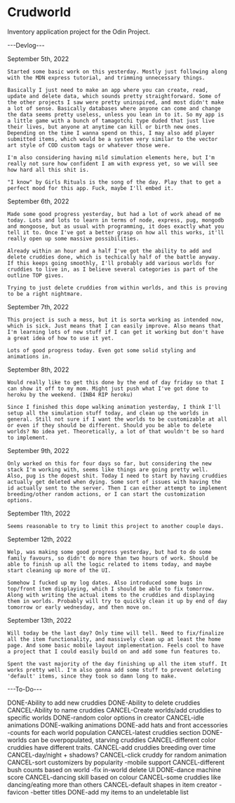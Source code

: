 # Crudworld

Inventory application project for the Odin Project.

---Devlog---

September 5th, 2022

    Started some basic work on this yesterday. Mostly just following along with the MDN express tutorial, and trimming unnecessary things.

    Basically I just need to make an app where you can create, read, update and delete data, which sounds pretty straightforward. Some of the other projects I saw were pretty uninspired, and most didn't make a lot of sense. Basically databases where anyone can come and change the data seems pretty useless, unless you lean in to it. So my app is a little game with a bunch of tamagotchi type duded that just live their lives, but anyone at anytime can kill or birth new ones. Depending on the time I wanna spend on this, I may also add player submitted items, which would be a system very similar to the vector art style of COD custom tags or whatever those were.

    I'm also considering having mild simulation elements here, but I'm really not sure how confident I am with express yet, so we will see how hard all this shit is.

    "I know" by Girls Rituals is the song of the day. Play that to get a perfect mood for this app. Fuck, maybe I'll embed it.


September 6th, 2022

    Made some good progress yesterday, but had a lot of work ahead of me today. Lots and lots to learn in terms of node, express, pug, mongodb and mongoose, but as usual with programming, it does exactly what you tell it to. Once I've got a better grasp on how all this works, it'll really open up some massive possibilities. 

    Already within an hour and a half I've got the ability to add and delete cruddies done, which is techically half of the battle anyway. If this keeps going smoothly, I'll probably add various worlds for cruddies to live in, as I believe several categories is part of the outline TOP gives.

    Trying to just delete cruddies from within worlds, and this is proving to be a right nightmare.

September 7th, 2022

    This project is such a mess, but it is sorta working as intended now, which is sick. Just means that I can easily improve. Also means that I'm learning lots of new stuff if I can get it working but don't have a great idea of how to use it yet.

    Lots of good progress today. Even got some solid styling and animations in.

September 8th, 2022

    Would really like to get this done by the end of day friday so that I can show it off to my mom. Might just push what I've got done to heroku by the weekend. (INB4 RIP heroku)

    Since I finished this dope walking animation yesterday, I think I'll setup all the simulation stuff today, and clean up the worlds in general. Still not sure if I want the worlds to be customizable at all or even if they should be different. Should you be able to delete worlds? No idea yet. Theoretically, a lot of that wouldn't be so hard to implement.

September 9th, 2022

    Only worked on this for four days so far, but considering the new stack I'm working with, seems like things are going pretty well.
    Also, pug is the dopest shit. Today I need to start by having cruddies actually get deleted when dying. Some sort of issues with having the id actually sent to the server. Then I can either attempt to implement breeding/other random actions, or I can start the customization options.

September 11th, 2022

    Seems reasonable to try to limit this project to another couple days.

September 12th, 2022

    Welp, was making some good progress yesterday, but had to do some family favours, so didn't do more than two hours of work. Should be able to finish up all the logic related to items today, and maybe start cleaning up more of the UI.

    Somehow I fucked up my log dates. Also introduced some bugs in top/front item displaying, which I should be able to fix tomorrow. Along with writing the actual items to the cruddies and displaying them in worlds. Probably will try to quickly clean it up by end of day tomorrow or early wednesday, and then move on.

September 13th, 2022

    Will today be the last day? Only time will tell. Need to fix/finalize all the item functionality, and massively clean up at least the home page. And some basic mobile layout implementation. Feels cool to have a project that I could easily build on and add some fun features to.

    Spent the vast majority of the day finishing up all the item stuff. It works pretty well. I'm also gonna add some stuff to prevent deleting 'default' items, since they took so damn long to make.


---To-Do---

DONE-Ability to add new cruddies
DONE-Ability to delete cruddies
CANCEL-Ability to name cruddies
CANCEL-Create worlds/add cruddies to specific worlds 
DONE-random color options in creator
CANCEL-idle animations
DONE-walking animations
DONE-add hats and front accessories
-counts for each world population
CANCEL-latest cruddies section
DONE-worlds can be overpopulated, starving cruddies
CANCEL-different color cruddies have different traits.
CANCEL-add cruddies breeding over time
CANCEL-day/night + shadows?
CANCEL-click cruddy for random animation
CANCEL-sort customizers by popularity
-mobile support
CANCEL-different bush counts based on world
-fix in-world delete UI
DONE-dance machine score
CANCEL-dancing skill based on colour
CANCEL-some cruddies like dancing/eating more than others
CANCEL-default shapes in item creator
-favicon
-better titles
DONE-add my items to an undeletable list
